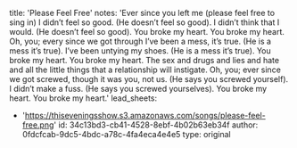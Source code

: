 title: 'Please Feel Free'
notes: 'Ever since you left me (please feel free to sing in) I didn’t feel so good. (He doesn’t feel so good). I didn’t think that I would. (He doesn’t feel so good). You broke my heart. You broke my heart. Oh, you; every since we got through I’ve been a mess, it’s true. (He is a mess it’s true). I’ve been untying my shoes. (He is a mess it’s true). You broke my heart. You broke my heart. The sex and drugs and lies and hate and all the little things that a relationship will instigate. Oh, you; ever since we got screwed, though it was you, not us. (He says you screwed yourself). I didn’t make a fuss. (He says you screwed yourselves). You broke my heart. You broke my heart.'
lead_sheets:
  - 'https://thiseveningsshow.s3.amazonaws.com/songs/please-feel-free.png'
id: 34c13bd3-cb41-4528-8ebf-4b02b63eb34f
author: 0fdcfcab-9dc5-4bdc-a78c-4fa4eca4e4e5
type: original
